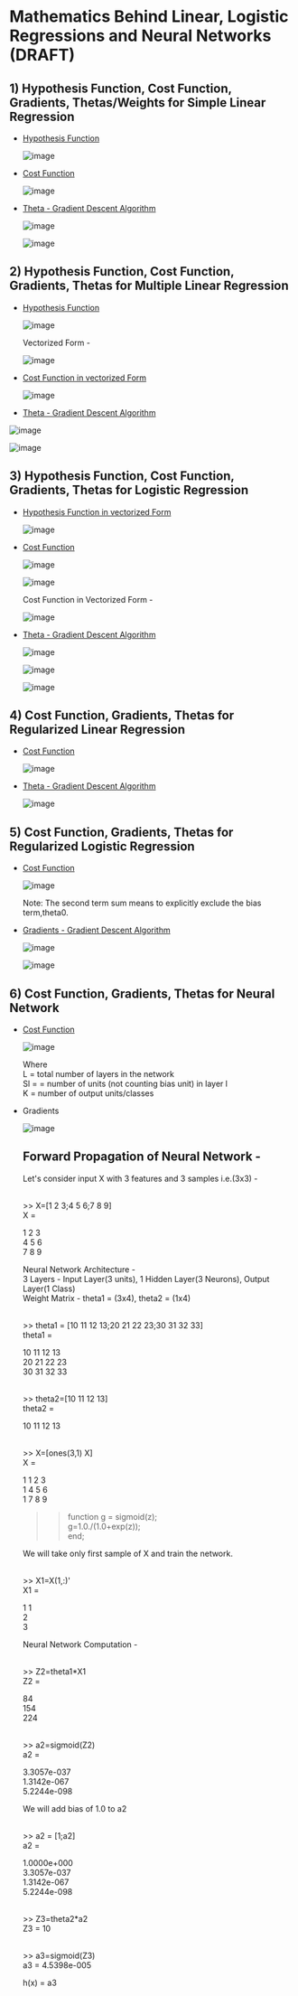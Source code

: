 # Mathematics Behind Linear, Logistic Regressions and Neural Networks (DRAFT)

## 1) Hypothesis Function, Cost Function, Gradients, Thetas/Weights for Simple Linear Regression 

- <ins> Hypothesis Function </ins>
  
  ![image](https://user-images.githubusercontent.com/55267125/82838026-8178cb80-9ee8-11ea-81d8-81d6b96c27a7.png)

- <ins> Cost Function </ins>

  ![image](https://user-images.githubusercontent.com/55267125/82761913-62603800-9e1b-11ea-8d1e-11645ad38a96.png)

- <ins> Theta - Gradient Descent Algorithm </ins>

  ![image](https://user-images.githubusercontent.com/55267125/82761518-b74e7f00-9e18-11ea-83e7-c1f1b88c35d5.png)

  ![image](https://user-images.githubusercontent.com/55267125/82761422-165fc400-9e18-11ea-9676-de276604b02d.png)

## 2) Hypothesis Function, Cost Function, Gradients, Thetas for Multiple Linear Regression

- <ins> Hypothesis Function </ins>

  ![image](https://user-images.githubusercontent.com/55267125/82761578-2035f700-9e19-11ea-8784-bc197dd8e40d.png)

  Vectorized Form - 

  ![image](https://user-images.githubusercontent.com/55267125/82761585-317f0380-9e19-11ea-9a7e-d17dcb01b820.png)

- <ins> Cost Function in vectorized Form </ins>

  ![image](https://user-images.githubusercontent.com/55267125/82761683-e7e2e880-9e19-11ea-9aa1-f4f2ff057e1e.png)

- <ins> Theta - Gradient Descent Algorithm </ins>

 ![image](https://user-images.githubusercontent.com/55267125/82761614-802c9d80-9e19-11ea-955a-912332541407.png)
 
 ![image](https://user-images.githubusercontent.com/55267125/82761599-5a06fd80-9e19-11ea-986c-3232ea78f6bb.png)

## 3) Hypothesis Function, Cost Function, Gradients, Thetas for Logistic Regression

- <ins> Hypothesis Function in vectorized Form </ins>
 
  ![image](https://user-images.githubusercontent.com/55267125/82761950-96d3f400-9e1b-11ea-9f1f-2ab3d9788ed4.png)

- <ins> Cost Function </ins>

  ![image](https://user-images.githubusercontent.com/55267125/82761789-b6b6e800-9e1a-11ea-8ee3-57d8b423184c.png)

  ![image](https://user-images.githubusercontent.com/55267125/82761824-f7166600-9e1a-11ea-9a7b-450fcbc09777.png)

  Cost Function in Vectorized Form - 
  
  ![image](https://user-images.githubusercontent.com/55267125/82761834-0b5a6300-9e1b-11ea-983a-3cbbc7fb377a.png)

- <ins> Theta - Gradient Descent Algorithm </ins>

  ![image](https://user-images.githubusercontent.com/55267125/82761849-2331e700-9e1b-11ea-9197-07e251ab68fc.png)

  ![image](https://user-images.githubusercontent.com/55267125/82761871-3b096b00-9e1b-11ea-9e05-329c2dddd9a2.png)
  
  ![image](https://user-images.githubusercontent.com/55267125/82761985-e0bcda00-9e1b-11ea-9478-90530e8da169.png)

## 4) Cost Function, Gradients, Thetas for Regularized Linear Regression

- <ins> Cost Function </ins>

  ![image](https://user-images.githubusercontent.com/55267125/82762095-a7d13500-9e1c-11ea-8bdb-83a458666a61.png)

- <ins> Theta - Gradient Descent Algorithm </ins>

  ![image](https://user-images.githubusercontent.com/55267125/82762079-840def00-9e1c-11ea-8240-a910c2b24e3f.png)
  
## 5) Cost Function, Gradients, Thetas for Regularized Logistic Regression

- <ins> Cost Function </ins>

  ![image](https://user-images.githubusercontent.com/55267125/82762120-d7803d00-9e1c-11ea-8bc9-d76ad7fe4f2a.png)

  Note: The second term sum means to explicitly exclude the bias term,theta0.

- <ins> Gradients - Gradient Descent Algorithm </ins>

  ![image](https://user-images.githubusercontent.com/55267125/82762143-fb438300-9e1c-11ea-88d6-0def346072fc.png)
  
  ![image](https://user-images.githubusercontent.com/55267125/82762152-0dbdbc80-9e1d-11ea-8a93-3ef77e06c5fd.png)

## 6) Cost Function, Gradients, Thetas for Neural Network

- <ins> Cost Function </ins>

  ![image](https://user-images.githubusercontent.com/55267125/82839205-3d87c580-9eec-11ea-8de3-c7211f4fde36.png)

  Where   
  L = total number of layers in the network  
  Sl =  = number of units (not counting bias unit) in layer l  
  K = number of output units/classes

- Gradients 

  ![image](https://user-images.githubusercontent.com/55267125/82843753-d07c2c00-9efb-11ea-9b07-93cd45a9fdf3.png)
  
  ## Forward Propagation of Neural Network - 
  
  Let's consider input X with 3 features and 3 samples i.e.(3x3) - 
  
  <br> >> X=[1 2 3;4 5 6;7 8 9]  
  X =  
  
   1   2   3  
   4   5   6  
   7   8   9 </br>  
   
   Neural Network Architecture -   
   3 Layers - Input Layer(3 units), 1 Hidden Layer(3 Neurons), Output Layer(1 Class)  
   Weight Matrix - theta1 = (3x4), theta2 = (1x4)
     
   <br> >> theta1 = [10 11 12 13;20 21 22 23;30 31 32 33]  
   theta1 =    
    
   10   11   12   13  
   20   21   22   23  
   30   31   32   33 </br> 
     
   <br> >> theta2=[10 11 12 13]    
   theta2 =    
    
   10   11   12   13 </br>  
   
   <br> >> X=[ones(3,1) X]  
   X =  
  
   1   1   2   3  
   1   4   5   6  
   1   7   8   9  </br>

   >> function g = sigmoid(z);  
   > g=1.0./(1.0+exp(z));     
   > end;  
   
   We will take only first sample of X and train the network.   
   
   <br> >> X1=X(1,:)'  
   X1 =  
   
   1
   1  
   2  
   3 </br>
   
   Neural Network Computation -   
   
   <br> >> Z2=theta1*X1  
   Z2 =  
  
    84  
   154  
   224  </br>
   
  <br> >> a2=sigmoid(Z2)  
  a2 =  
  
  3.3057e-037  
  1.3142e-067  
  5.2244e-098  </br>
  
  We will add bias of 1.0 to a2  
  
  <br> >> a2 = [1;a2]  
  a2 =  
  
  1.0000e+000  
  3.3057e-037  
  1.3142e-067   
  5.2244e-098  </br>
  
  <br> >> Z3=theta2*a2  
  Z3 =  10  </br> 
  
  <br> >> a3=sigmoid(Z3)  
  a3 = 4.5398e-005  </br> 
  
  h(x) = a3  
